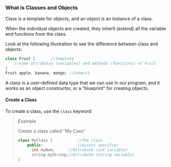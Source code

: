 ### What is Classes and Objects

Class is a template for objects, and an object is an instance of a class.

When the individual objects are created, they inherit (extend) all the variable and functions from the class.

Look at the following illustration to see the difference between class and objects:

```c++
class Fruit {		//template
    //some attributes (variables) and methods (functions) of Fruit
}
Fruit apple, banana, mango;	//inherit
```

A class is a user-defined data type that we can use in our program, and it works as an object constructor, or a "blueprint" for creating objects.

#### Create a Class

To create a class, use the `class` keyword:

> Example
>
> Create a class called "My Cass"
>
> ```c++
> class MyClass {			//The class
>     public:				//Access specifier
>     	int myNum;		//Attribute (int variable)
>     	string myString;//Attribute (string variable)
> }
> ```

